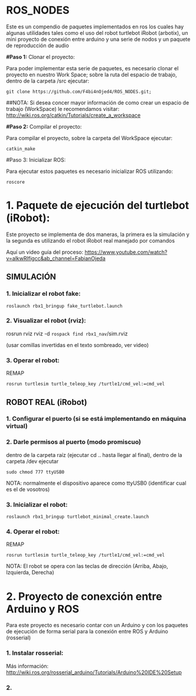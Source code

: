 # ROS_NODES
Este es un compendio de paquetes implementados en ros los cuales hay algunas utilidades tales como el uso del robot turtlebot iRobot (arbotix), un mini proyecto de conexión entre arduino y una serie de nodos y un paquete de reproducción de audio

**#Paso 1:** Clonar el proyecto:

Para poder implementar esta serie de paquetes, es necesario clonar el proyecto en nuestro Work Space; sobre la ruta del espacio de trabajo, dentro de la carpeta /src ejecutar:

`git clone https://github.com/F4bi4nOjed4/ROS_NODES.git;`

##NOTA: Si desea concer mayor información de como crear un espacio de trabajo (WorkSpace) le recomendamos visitar: http://wiki.ros.org/catkin/Tutorials/create_a_workspace

**#Paso 2:** Compilar el proyecto:

Para compilar el proyecto, sobre la carpeta del WorkSpace ejecutar:

`catkin_make`

#Paso 3: Inicializar ROS:

Para ejecutar estos paquetes es necesario inicializar ROS utilizando:

`roscore`

# 1. Paquete de ejecución del turtlebot (iRobot):

Este proyecto se implementa de dos maneras, la primera es la simulación y la segunda es utilizando el robot iRobot real manejado por comandos

Aquí un video guía del proceso: https://www.youtube.com/watch?v=alkwRIfigcc&ab_channel=FabianOjeda

## **SIMULACIÓN**

### 1. Inicializar el robot fake:

`roslaunch rbx1_bringup fake_turtlebot.launch`

### 2. Visualizar el robot (rviz):

rosrun rviz rviz -d `rospack find rbx1_nav`/sim.rviz

(usar comillas invertidas en el texto sombreado, ver video)

### 3. Operar el robot:

REMAP

`rosrun turtlesim turtle_teleop_key /turtle1/cmd_vel:=cmd_vel`

## **ROBOT REAL (iRobot)**

### 1. Configurar el puerto (si se está implementando en máquina virtual)
### 2. Darle permisos al puerto (modo promiscuo)

dentro de la carpeta raíz (ejecutar cd .. hasta llegar al final), dentro de la carpeta /dev ejecutar

`sudo chmod 777 ttyUSB0`

NOTA: normalmente el dispositivo aparece como ttyUSB0 (identificar cual es el de vosotros) 

### 3. Inicializar el robot:

`roslaunch rbx1_bringup turtlebot_minimal_create.launch`

### 4. Operar el robot:

REMAP

`rosrun turtlesim turtle_teleop_key /turtle1/cmd_vel:=cmd_vel`

NOTA: El robot se opera con las teclas de dirección (Arriba, Abajo, Izquierda, Derecha)

# 2. Proyecto de conexción entre Arduino y ROS

Para este proyecto es necesario contar con un Arduino y con los paquetes de ejecución de forma serial para la conexión entre ROS y Arduino (rosserial) 

### 1. Instalar rosserial:

Más información: http://wiki.ros.org/rosserial_arduino/Tutorials/Arduino%20IDE%20Setup

### 2. 


